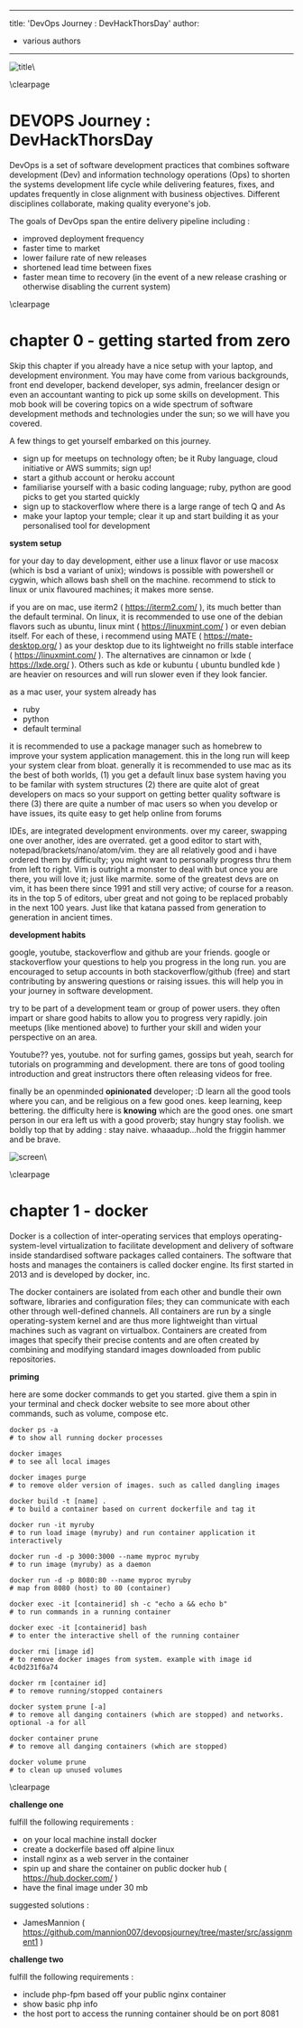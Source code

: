 
---
title: 'DevOps Journey : DevHackThorsDay'
author:
- various authors
---

![title](src/images/cover-1.png)\

\clearpage

# DEVOPS Journey : DevHackThorsDay

DevOps is a set of software development practices that combines software development (Dev) and information technology operations (Ops) to shorten the systems development life cycle while delivering features, fixes, and updates frequently in close alignment with business objectives. Different disciplines collaborate, making quality everyone's job.

The goals of DevOps span the entire delivery pipeline including :

- improved deployment frequency
- faster time to market
- lower failure rate of new releases
- shortened lead time between fixes
- faster mean time to recovery (in the event of a new release crashing or otherwise disabling the current system)

\clearpage

# chapter 0 - getting started from zero

Skip this chapter if you already have a nice setup with your laptop, and development environment. You may have come from various backgrounds, front end developer, backend developer, sys admin, freelancer design or even an accountant wanting to pick up some skills on development. This mob book will be covering topics on a wide spectrum of software development methods and technologies under the sun; so we will have you covered.

A few things to get yourself embarked on this journey.

- sign up for meetups on technology often; be it Ruby language, cloud initiative or AWS summits; sign up!
- start a github account or heroku account
- familiarise yourself with a basic coding language; ruby, python are good picks to get you started quickly
- sign up to stackoverflow where there is a large range of tech Q and As
- make your laptop your temple; clear it up and start building it as your personalised tool for development

**system setup**

for your day to day development, either use a linux flavor or use macosx (which is bsd a variant of unix); windows is possible with powershell or cygwin, which allows bash shell on the machine. recommend to stick to linux or unix flavoured machines; it makes more sense.

if you are on mac, use iterm2 ( https://iterm2.com/ ), its much better than the default terminal. On linux, it is recommended to use one of the debian flavors such as ubuntu, linux mint ( https://linuxmint.com/ ) or even debian itself. For each of these, i recommend using MATE ( https://mate-desktop.org/ ) as your desktop due to its lightweight no frills stable interface ( https://linuxmint.com/ ). The alternatives are cinnamon or lxde ( https://lxde.org/ ). Others such as kde or kubuntu ( ubuntu bundled kde ) are heavier on resources and will run slower even if they look fancier.

as a mac user, your system already has

- ruby
- python
- default terminal

it is recommended to use a package manager such as homebrew to improve your system application management. this in the long run will keep your system clear from bloat. generally it is recommended to use mac as its the best of both worlds, (1) you get a default linux base system having you to be familar with system structures (2) there are quite alot of great developers on macs so your support on getting better quality software is there (3) there are quite a number of mac users so when you develop or have issues, its quite easy to get help online from forums

IDEs, are integrated development environments. over my career, swapping one over another, ides are overrated. get a good editor to start with, notepad/brackets/nano/atom/vim. they are all relatively good and i have ordered them by difficulty; you might want to personally progress thru them from left to right. Vim is outright a monster to deal with but once you are there, you will love it; just like marmite. some of the greatest devs are on vim, it has been there since 1991 and still very active; of course for a reason. its in the top 5 of editors, uber great and not going to be replaced probably in the next 100 years. Just like that katana passed from generation to generation in ancient times.

**development habits**

google, youtube, stackoverflow and github are your friends. google or stackoverflow your questions to help you progress in the long run. you are encouraged to setup accounts in both stackoverflow/github (free) and start contributing by answering questions or raising issues. this will help you in your journey in software development.

try to be part of a development team or group of power users. they often impart or share good habits to allow you to progress very rapidly. join meetups (like mentioned above) to further your skill and widen your perspective on an area.

Youtube?? yes, youtube. not for surfing games, gossips but yeah, search for tutorials on programming and development. there are tons of good tooling introduction and great instructors there often releasing videos for free.

finally be an openminded **opinionated** developer; :D learn all the good tools where you can, and be religious on a few good ones. keep learning, keep bettering. the difficulty here is **knowing** which are the good ones. one smart person in our era left us with a good proverb; stay hungry stay foolish. we boldly top that by adding : stay naive. whaaadup...hold the friggin hammer and be brave.

![screen](src/images/chapter0-1.png)\

\clearpage

# chapter 1 - docker

Docker is a collection of inter-operating services that employs operating-system-level virtualization to facilitate development and delivery of software inside standardised software packages called containers. The software that hosts and manages the containers is called docker engine. Its first started in 2013 and is developed by docker, inc.

The docker containers are isolated from each other and bundle their own software, libraries and configuration files; they can communicate with each other through well-defined channels. All containers are run by a single operating-system kernel and are thus more lightweight than virtual machines such as vagrant on virtualbox. Containers are created from images that specify their precise contents and are often created by combining and modifying standard images downloaded from public repositories.

**priming**

here are some docker commands to get you started. give them a spin in your terminal and check docker website to see more about other commands, such as volume, compose etc.

```
docker ps -a
# to show all running docker processes

docker images                           
# to see all local images

docker images purge
# to remove older version of images. such as called dangling images

docker build -t [name] .
# to build a container based on current dockerfile and tag it

docker run -it myruby
# to run load image (myruby) and run container application it interactively

docker run -d -p 3000:3000 --name myproc myruby
# to run image (myruby) as a daemon

docker run -d -p 8080:80 --name myproc myruby
# map from 8080 (host) to 80 (container)

docker exec -it [containerid] sh -c "echo a && echo b"
# to run commands in a running container

docker exec -it [containerid] bash
# to enter the interactive shell of the running container

docker rmi [image id]
# to remove docker images from system. example with image id 4c0d231f6a74

docker rm [container id]
# to remove running/stopped containers

docker system prune [-a]
# to remove all danging containers (which are stopped) and networks. optional -a for all

docker container prune
# to remove all danging containers (which are stopped)

docker volume prune
# to clean up unused volumes
```

\clearpage

**challenge one**

fulfill the following requirements :

- on your local machine install docker
- create a dockerfile based off alpine linux
- install nginx as a web server in the container
- spin up and share the container on public docker hub ( https://hub.docker.com/ )
- have the final image under 30 mb

suggested solutions :

- JamesMannion ( https://github.com/mannion007/devopsjourney/tree/master/src/assignment1 )

**challenge two**

fulfill the following requirements :

- include php-fpm based off your public nginx container
- show basic php info
- the host port to access the running container should be on port 8081



